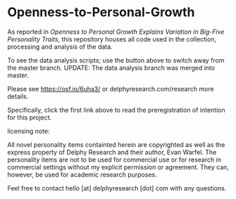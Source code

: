 Openness-to-Personal-Growth
===========================


As reported in *Openness to Personal Growth Explains Variation in Big-Five Personality Traits*, this repository houses all code used in the collection, processing and analysis of the data.

To see the data analysis scripts; use the button above to switch away from the master branch. 
UPDATE: The data analysis branch was merged into master.



Please see https://osf.io/6uha3/ or delphyresearch.com/research more details.

Specifically, click the first link above to read the preregistration of intention for this project. 

licensing note: 

All novel personality items containted herein are copyrighted as well as the express property of Delphy Research and their author, Evan Warfel. The personality items are not to be used for commercial use or for research in commercial settings without my explicit permission or agreement. They can, however, be used for academic research purposes.


Feel free to contact hello [at] delphyresearch [dot] com with any questions.

